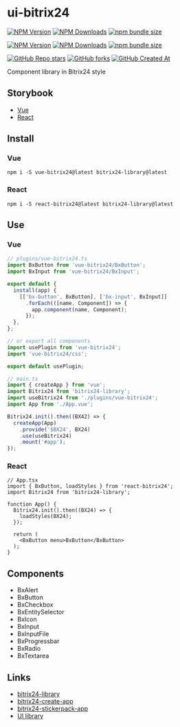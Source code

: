 # ui-bitrix24
[![NPM Version](https://img.shields.io/npm/v/vue-bitrix24?style=flat&logo=npm&label=vue%20version&color=cb3837)](https://www.npmjs.com/package/vue-bitrix24)
[![NPM Downloads](https://img.shields.io/npm/dw/vue-bitrix24?style=flat&logo=npm&color=cb3837)](https://www.npmjs.com/package/vue-bitrix24)
[![npm bundle size](https://img.shields.io/bundlephobia/min/vue-bitrix24?style=flat&logo=npm&color=cb3837)](https://www.npmjs.com/package/vue-bitrix24)

[![NPM Version](https://img.shields.io/npm/v/react-bitrix24?style=flat&logo=npm&label=react%20version&color=cb3837)](https://www.npmjs.com/package/react-bitrix24)
[![NPM Downloads](https://img.shields.io/npm/dw/react-bitrix24?style=flat&logo=npm&color=cb3837)](https://www.npmjs.com/package/react-bitrix24)
[![npm bundle size](https://img.shields.io/bundlephobia/min/react-bitrix24?style=flat&logo=npm&color=cb3837)](https://www.npmjs.com/package/react-bitrix24)

[![GitHub Repo stars](https://img.shields.io/github/stars/astrotrain55/ui-bitrix24?style=flat&logo=github)](https://github.com/astrotrain55/ui-bitrix24)
[![GitHub forks](https://img.shields.io/github/forks/astrotrain55/ui-bitrix24?style=flat&logo=github)](https://github.com/astrotrain55/ui-bitrix24)
[![GitHub Created At](https://img.shields.io/github/created-at/astrotrain55/ui-bitrix24?style=flat&logo=github)](https://github.com/astrotrain55/ui-bitrix24)

Component library in Bitrix24 style

## Storybook
* [Vue](https://astrotrain55.github.io/ui-bitrix24/vue)
* [React](https://astrotrain55.github.io/ui-bitrix24/react)


## Install

### Vue

```nodejs
npm i -S vue-bitrix24@latest bitrix24-library@latest
```

### React

```nodejs
npm i -S react-bitrix24@latest bitrix24-library@latest
```


## Use
### Vue

```ts
// plugins/vue-bitrix24.ts
import BxButton from 'vue-bitrix24/BxButton';
import BxInput from 'vue-bitrix24/BxInput';

export default {
  install(app) {
    [['bx-button', BxButton], ['bx-input', BxInput]]
      .forEach(([name, Component]) => {
        app.component(name, Component);
      });
  },
};

// or export all components
import usePlugin from 'vue-bitrix24';
import 'vue-bitrix24/css';

export default usePlugin;
```
```ts
// main.ts
import { createApp } from 'vue';
import Bitrix24 from 'bitrix24-library';
import useBitrix24 from './plugins/vue-bitrix24';
import App from './App.vue';

Bitrix24.init().then((BX42) => {
  createApp(App)
    .provide('$BX24', BX24)
    .use(useBitrix24)
    .mount('#app');
});
```

### React
```tsx
// App.tsx
import { BxButton, loadStyles } from 'react-bitrix24';
import Bitrix24 from 'bitrix24-library';

function App() {
  Bitrix24.init().then((BX24) => {
    loadStyles(BX24);
  });

  return (
    <BxButton menu>BxButton</BxButton>
  );
}
```

## Components

* BxAlert
* BxButton
* BxCheckbox
* BxEntitySelector
* BxIcon
* BxInput
* BxInputFile
* BxProgressbar
* BxRadio
* BxTextarea

## Links

* [bitrix24-library](https://www.npmjs.com/package/bitrix24-library)
* [bitrix24-create-app](https://www.npmjs.com/package/bitrix24-create-app)
* [bitrix24-stickerpack-app](https://github.com/astrotrain55/bitrix24-stickerpack-app)
* [UI library](https://dev.1c-bitrix.ru/api_d7/bitrix/ui/index.php)
